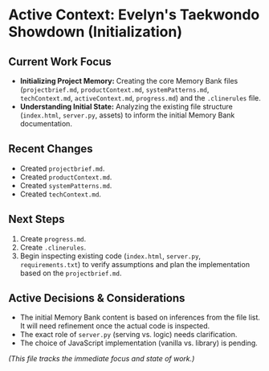 # Active Context: Evelyn's Taekwondo Showdown (Initialization)

## Current Work Focus

*   **Initializing Project Memory:** Creating the core Memory Bank files (`projectbrief.md`, `productContext.md`, `systemPatterns.md`, `techContext.md`, `activeContext.md`, `progress.md`) and the `.clinerules` file.
*   **Understanding Initial State:** Analyzing the existing file structure (`index.html`, `server.py`, assets) to inform the initial Memory Bank documentation.

## Recent Changes

*   Created `projectbrief.md`.
*   Created `productContext.md`.
*   Created `systemPatterns.md`.
*   Created `techContext.md`.

## Next Steps

1.  Create `progress.md`.
2.  Create `.clinerules`.
3.  Begin inspecting existing code (`index.html`, `server.py`, `requirements.txt`) to verify assumptions and plan the implementation based on the `projectbrief.md`.

## Active Decisions & Considerations

*   The initial Memory Bank content is based on inferences from the file list. It will need refinement once the actual code is inspected.
*   The exact role of `server.py` (serving vs. logic) needs clarification.
*   The choice of JavaScript implementation (vanilla vs. library) is pending.

*(This file tracks the immediate focus and state of work.)*
